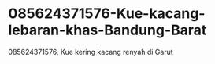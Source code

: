 # 085624371576-Kue-kacang-lebaran-khas-Bandung-Barat
085624371576, Kue kering kacang renyah di Garut
